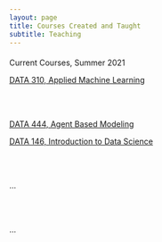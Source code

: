 ```yaml
---
layout: page
title: Courses Created and Taught
subtitle: Teaching
---
```


<p style = "font-family: 'Open Sans', 'Helvetica Neue', Helvetica, Arial, sans-serif;
  font-size: 20px;
  font-weight: 400;
  margin-bottom: 15px;
  text-align: justify;">

Current Courses, Summer 2021  

<a href = "https://tyler-frazier.github.io/applied_machine_learning/">DATA 310, Applied Machine Learning</a>

<br>
<br>

<a href = "https://tyler-frazier.github.io/agent_based_modeling/">DATA 444, Agent Based Modeling</a>  

<a href = "https://tyler-frazier.github.io/intro_data_science/">DATA 146, Introduction to Data Science</a>  


<br>
<br>

...

<br>
<br>

...

</p>
